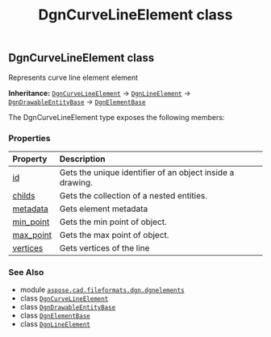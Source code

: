 ﻿---
title: DgnCurveLineElement class
second_title: Aspose.CAD for Python via .NET API References
description: 
type: docs
weight: 90
url: /python-net/aspose.cad.fileformats.dgn.dgnelements/dgncurvelineelement/
is_root: false
---

## DgnCurveLineElement class

Represents curve line element element



**Inheritance:** [`DgnCurveLineElement`](/cad/python-net/aspose.cad.fileformats.dgn.dgnelements/dgncurvelineelement) → 
[`DgnLineElement`](/cad/python-net/aspose.cad.fileformats.dgn.dgnelements/dgnlineelement) → 
[`DgnDrawableEntityBase`](/cad/python-net/aspose.cad.fileformats.dgn.dgnelements/dgndrawableentitybase) → 
[`DgnElementBase`](/cad/python-net/aspose.cad.fileformats.dgn.dgnelements/dgnelementbase)



The DgnCurveLineElement type exposes the following members:

### Properties
| Property | Description |
| :- | :- |
| [id](/cad/python-net/aspose.cad.fileformats.dgn.dgnelements/dgncurvelineelement/id) | Gets the unique identifier of an object inside a drawing. |
| [childs](/cad/python-net/aspose.cad.fileformats.dgn.dgnelements/dgncurvelineelement/childs) | Gets the collection of a nested entities. |
| [metadata](/cad/python-net/aspose.cad.fileformats.dgn.dgnelements/dgncurvelineelement/metadata) | Gets element metadata |
| [min_point](/cad/python-net/aspose.cad.fileformats.dgn.dgnelements/dgncurvelineelement/min_point) | Gets the min point of object. |
| [max_point](/cad/python-net/aspose.cad.fileformats.dgn.dgnelements/dgncurvelineelement/max_point) | Gets the max point of object. |
| [vertices](/cad/python-net/aspose.cad.fileformats.dgn.dgnelements/dgncurvelineelement/vertices) | Gets vertices of the line |



### See Also
* module [`aspose.cad.fileformats.dgn.dgnelements`](..)
* class [`DgnCurveLineElement`](/cad/python-net/aspose.cad.fileformats.dgn.dgnelements/dgncurvelineelement)
* class [`DgnDrawableEntityBase`](/cad/python-net/aspose.cad.fileformats.dgn.dgnelements/dgndrawableentitybase)
* class [`DgnElementBase`](/cad/python-net/aspose.cad.fileformats.dgn.dgnelements/dgnelementbase)
* class [`DgnLineElement`](/cad/python-net/aspose.cad.fileformats.dgn.dgnelements/dgnlineelement)
